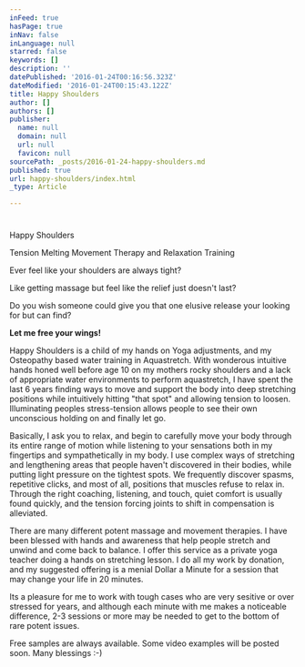 ```yaml
---
inFeed: true
hasPage: true
inNav: false
inLanguage: null
starred: false
keywords: []
description: ''
datePublished: '2016-01-24T00:16:56.323Z'
dateModified: '2016-01-24T00:15:43.122Z'
title: Happy Shoulders
author: []
authors: []
publisher:
  name: null
  domain: null
  url: null
  favicon: null
sourcePath: _posts/2016-01-24-happy-shoulders.md
published: true
url: happy-shoulders/index.html
_type: Article

---
```

# 

Happy Shoulders

Tension Melting Movement Therapy and Relaxation Training

Ever feel like your shoulders are always tight?

Like getting massage but feel like the relief just doesn't last?

Do you wish someone could give you that one elusive release your looking for but can find?

**Let me free your wings!**

Happy Shoulders is a child of my hands on Yoga adjustments, and my Osteopathy based water training in Aquastretch. With wonderous intuitive hands honed well before age 10 on my mothers rocky shoulders and a lack of appropriate water environments to perform aquastretch, I have spent the last 6 years finding ways to move and support the body into deep stretching positions while intuitively hitting "that spot" and allowing tension to loosen. Illuminating peoples stress-tension allows people to see their own unconscious holding on and finally let go. 

Basically, I ask you to relax, and begin to carefully move your body through its entire range of motion while listening to your sensations both in my fingertips and sympathetically in my body. I use complex ways of stretching and lengthening areas that people haven't discovered in their bodies, while putting light pressure on the tightest spots. We frequently discover spasms, repetitive clicks, and most of all, positions that muscles refuse to relax in. Through the right coaching, listening, and touch, quiet comfort is usually found quickly, and the tension forcing joints to shift in compensation is alleviated.

There are many different potent massage and movement therapies. I have been blessed with hands and awareness that help people stretch and unwind and come back to balance. I offer this service as a private yoga teacher doing a hands on stretching lesson. I do all my work by donation, and my suggested offering is a menial Dollar a Minute for a session that may change your life in 20 minutes.

Its a pleasure for me to work with tough cases who are very sesitive or over stressed for years, and although each minute with me makes a noticeable difference, 2-3 sessions or more may be needed to get to the bottom of rare potent issues.

Free samples are always available. Some video examples will be posted soon. Many blessings :-)